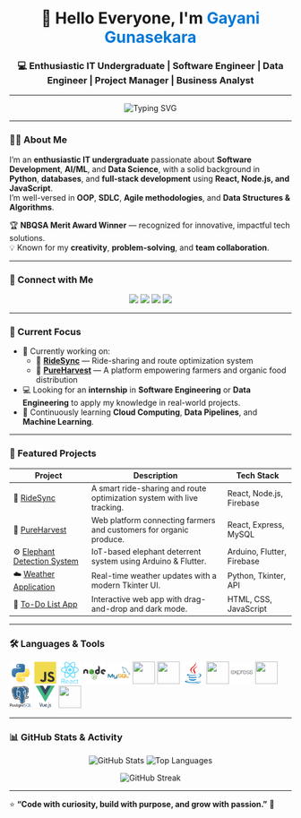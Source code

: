 <h1 align="center">👋 Hello Everyone, I'm <span style="color:#0078D7;">Gayani Gunasekara</span></h1>
<h3 align="center">💻 Enthusiastic IT Undergraduate | Software Engineer | Data Engineer | Project Manager | Business Analyst</h3>

---

<p align="center">
  <img src="https://readme-typing-svg.herokuapp.com?font=Fira+Code&size=22&pause=1000&center=true&vCenter=true&width=700&lines=🚀+Passionate+about+Building+Smart+and+Scalable+Solutions;💡+Turning+Ideas+into+Innovative+Tech+Projects;🤖+Exploring+AI%2C+ML%2C+and+Data+Science+World" alt="Typing SVG" />
</p>

---

### 👩‍🎓 About Me

I’m an **enthusiastic IT undergraduate** passionate about **Software Development**, **AI/ML**, and **Data Science**, with a solid background in **Python**, **databases**, and **full-stack development** using **React, Node.js, and JavaScript**.  
I’m well-versed in **OOP**, **SDLC**, **Agile methodologies**, and **Data Structures & Algorithms**.  

🏆 **NBQSA Merit Award Winner** — recognized for innovative, impactful tech solutions.  
💡 Known for my **creativity**, **problem-solving**, and **team collaboration**.

---
### 🤝 Connect with Me

<p align="center">
  <a href="mailto:gayanimalshagunasekara@gmail.com"><img src="https://img.shields.io/badge/Email-D14836?style=for-the-badge&logo=gmail&logoColor=white"/></a>
  <a href="https://linkedin.com/in/gayanigunasekara"><img src="https://img.shields.io/badge/LinkedIn-0077B5?style=for-the-badge&logo=linkedin&logoColor=white"/></a>
  <a href="https://github.com/GayaniGunasekara"><img src="https://img.shields.io/badge/GitHub-100000?style=for-the-badge&logo=github&logoColor=white"/></a>
  <a href="tel:+94712345678"><img src="https://img.shields.io/badge/Phone-25D366?style=for-the-badge&logo=whatsapp&logoColor=white"/></a>
</p>

---

### 🔭 Current Focus

- 🌱 Currently working on:
  - 🚗 [**RideSync**](https://github.com/GayaniGunasekara/RideSync) — Ride-sharing and route optimization system  
  - 🌾 [**PureHarvest**](https://github.com/GayaniGunasekara/PureHarvest) — A platform empowering farmers and organic food distribution
- 💻 Looking for an **internship** in **Software Engineering** or **Data Engineering** to apply my knowledge in real-world projects.
- 🧠 Continuously learning **Cloud Computing**, **Data Pipelines**, and **Machine Learning**.

---

### 💼 Featured Projects

| Project | Description | Tech Stack |
|----------|--------------|-------------|
| 🚗 [RideSync](https://github.com/GayaniGunasekara/RideSync) | A smart ride-sharing and route optimization system with live tracking. | React, Node.js, Firebase |
| 🌾 [PureHarvest](https://github.com/GayaniGunasekara/PureHarvest) | Web platform connecting farmers and customers for organic produce. | React, Express, MySQL |
| ⚙️ [Elephant Detection System](https://github.com/GayaniGunasekara/Elephant-Detection-System) | IoT-based elephant deterrent system using Arduino & Flutter. | Arduino, Flutter, Firebase |
| ☁️ [Weather Application](https://github.com/GayaniGunasekara/Weather-App) | Real-time weather updates with a modern Tkinter UI. | Python, Tkinter, API |
| 📝 [To-Do List App](https://github.com/GayaniGunasekara/To-Do-List) | Interactive web app with drag-and-drop and dark mode. | HTML, CSS, JavaScript |

---

### 🛠️ Languages & Tools

<p align="left">
<a href="https://www.python.org" target="_blank" rel="noreferrer"><img src="https://raw.githubusercontent.com/devicons/devicon/master/icons/python/python-original.svg" width="40" height="40"/></a>
<a href="https://developer.mozilla.org/en-US/docs/Web/JavaScript"><img src="https://raw.githubusercontent.com/devicons/devicon/master/icons/javascript/javascript-original.svg" width="40" height="40"/></a>
<a href="https://reactjs.org/"><img src="https://raw.githubusercontent.com/devicons/devicon/master/icons/react/react-original-wordmark.svg" width="40" height="40"/></a>
<a href="https://nodejs.org/"><img src="https://raw.githubusercontent.com/devicons/devicon/master/icons/nodejs/nodejs-original-wordmark.svg" width="40" height="40"/></a>
<a href="https://www.mysql.com/"><img src="https://raw.githubusercontent.com/devicons/devicon/master/icons/mysql/mysql-original-wordmark.svg" width="40" height="40"/></a>
<a href="https://firebase.google.com/"><img src="https://www.vectorlogo.zone/logos/firebase/firebase-icon.svg" width="40" height="40"/></a>
<a href="https://flutter.dev"><img src="https://www.vectorlogo.zone/logos/flutterio/flutterio-icon.svg" width="40" height="40"/></a>
<a href="https://www.java.com"><img src="https://raw.githubusercontent.com/devicons/devicon/master/icons/java/java-original.svg" width="40" height="40"/></a>
<a href="https://git-scm.com/"><img src="https://www.vectorlogo.zone/logos/git-scm/git-scm-icon.svg" width="40" height="40"/></a>
<a href="https://expressjs.com"><img src="https://raw.githubusercontent.com/devicons/devicon/master/icons/express/express-original-wordmark.svg" width="40" height="40"/></a>
<a href="https://www.figma.com/"><img src="https://www.vectorlogo.zone/logos/figma/figma-icon.svg" width="40" height="40"/></a>
<a href="https://www.postgresql.org"><img src="https://raw.githubusercontent.com/devicons/devicon/master/icons/postgresql/postgresql-original-wordmark.svg" width="40" height="40"/></a>
<a href="https://vuejs.org/"><img src="https://raw.githubusercontent.com/devicons/devicon/master/icons/vuejs/vuejs-original-wordmark.svg" width="40" height="40"/></a>
<a href="https://www.arduino.cc/"><img src="https://cdn.worldvectorlogo.com/logos/arduino-1.svg" width="40" height="40"/></a>
</p>

---

### 📊 GitHub Stats & Activity

<p align="center">
  <img src="https://github-readme-stats.vercel.app/api?username=gayanigunasekara&show_icons=true&theme=radical" alt="GitHub Stats" height="160"/>
  <img src="https://github-readme-stats.vercel.app/api/top-langs/?username=gayanigunasekara&layout=compact&theme=radical" alt="Top Languages" height="160"/>
</p>

<p align="center">
  <img src="https://github-readme-streak-stats.herokuapp.com/?user=gayanigunasekara&theme=radical" alt="GitHub Streak"/>
</p>

---



⭐ **“Code with curiosity, build with purpose, and grow with passion.”** 🌱
